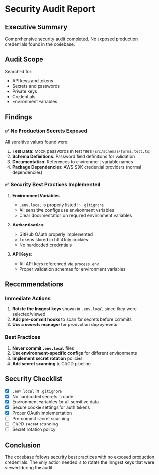 # Security Audit Report

## Executive Summary

Comprehensive security audit completed. No exposed production credentials found in the codebase.

## Audit Scope

Searched for:
- API keys and tokens
- Secrets and passwords
- Private keys
- Credentials
- Environment variables

## Findings

### ✅ No Production Secrets Exposed

All sensitive values found were:
1. **Test Data**: Mock passwords in test files (`src/schemas/forms.test.ts`)
2. **Schema Definitions**: Password field definitions for validation
3. **Documentation**: References to environment variable names
4. **Package Dependencies**: AWS SDK credential providers (normal dependencies)

### ✅ Security Best Practices Implemented

1. **Environment Variables**:
   - `.env.local` is properly listed in `.gitignore`
   - All sensitive configs use environment variables
   - Clear documentation on required environment variables

2. **Authentication**:
   - GitHub OAuth properly implemented
   - Tokens stored in httpOnly cookies
   - No hardcoded credentials

3. **API Keys**:
   - All API keys referenced via `process.env`
   - Proper validation schemas for environment variables

## Recommendations

### Immediate Actions
1. **Rotate the Inngest keys** shown in `.env.local` since they were selected/viewed
2. **Add pre-commit hooks** to scan for secrets before commits
3. **Use a secrets manager** for production deployments

### Best Practices
1. **Never commit `.env.local`** files
2. **Use environment-specific configs** for different environments
3. **Implement secret rotation** policies
4. **Add secret scanning** to CI/CD pipeline

## Security Checklist

- [x] `.env.local` in `.gitignore`
- [x] No hardcoded secrets in code
- [x] Environment variables for all sensitive data
- [x] Secure cookie settings for auth tokens
- [x] Proper OAuth implementation
- [ ] Pre-commit secret scanning
- [ ] CI/CD secret scanning
- [ ] Secret rotation policy

## Conclusion

The codebase follows security best practices with no exposed production credentials. The only action needed is to rotate the Inngest keys that were viewed during the audit.